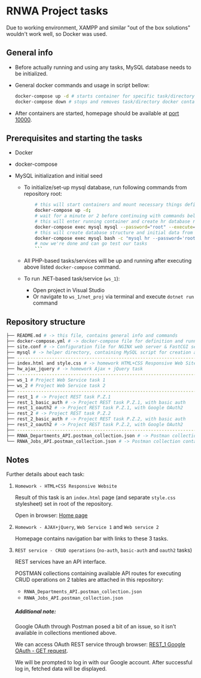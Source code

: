 # RNWA Project tasks

Due to working environment, XAMPP and similar "out of the box solutions" wouldn't work well, so Docker was used.

## General info

- Before actually running and using any tasks, MySQL database needs to be initialized.
- General docker commands and usage in script bellow:

  ```bash
  docker-compose up -d # starts container for specific task/directory in daemon mode - run this for start
  docker-compose down # stops and removes task/directory docker container - run this to stop
  ```
  
- After containers are started, homepage should be available at [port 10000](http://localhost:10000/).

## Prerequisites and starting the tasks

- Docker
- docker-compose
- MySQL initialization and initial seed

  - To initialize/set-up mysql database, run following commands from repository root:

    ````bash
        # this will start containers and mount necessary things defined in docker-compose.yml file
        docker-compose up -d;
        # wait for a minute or 2 before continuing with commands bellow as MySQL needs some time to initialize
        # this will enter running container and create hr database required for projects to work
        docker-compose exec mysql mysql --password="root" --execute="CREATE DATABASE hr;"
        # this will create database structure and initial data from script provided in project tasks
        docker-compose exec mysql bash -c "mysql hr --password='root' < /home/mysql_seed.sql;"
        # now we're done and can go test our tasks
        ```
    ````

  - All PHP-based tasks/services will be up and running after executing above listed `docker-compose` command.
  - To run .NET-based task/service (`ws_1`):
    - Open project in Visual Studio
    - Or navigate to `ws_1/net_proj` via terminal and execute `dotnet run` command

## Repository structure

```bash
├── README.md # -> this file, contains general info and commands
├── docker-compose.yml # -> docker-compose file for definition and running of services required
├── site.conf # -> Configuration file for NGINX web server & FastCGI setup
├── mysql # -> helper directory, containing MySQL script for creation and initial data seed of hr database
├── -------------------------------------------------------------------------------------------------------------
├── index.html and style.css # -> homework HTML+CSS Responsive Web Site
├── hw_ajax_jquery # -> homework Ajax + jQuery task
├── -------------------------------------------------------------------------------------------------------------
├── ws_1 # Project Web Service task 1
├── ws_2 # Project Web Service task 2
├── -------------------------------------------------------------------------------------------------------------
├── rest_1 # -> Project REST task P.Z.1
├── rest_1_basic_auth # -> Project REST task P.Z.1, with basic auth
├── rest_1_oauth2 # -> Project REST task P.Z.1, with Google OAuth2
├── rest_2 # -> Project REST task P.Z.2
├── rest_2_basic_auth # -> Project REST task P.Z.2, with basic auth
├── rest_2_oauth2 # -> Project REST task P.Z.2, with Google OAuth2
├── -------------------------------------------------------------------------------------------------------------
├── RNWA_Departments_API.postman_collection.json # -> Postman collection containing requests for REST task P.Z.1
└── RNWA_Jobs_API.postman_collection.json # -> Postman collection containing requests for REST task P.Z.2
```

## Notes

Further details about each task:

  1) `Homework - HTML+CSS Responsive Website`

      Result of this task is an `index.html` page (and separate `style.css` stylesheet)
      set in root of the repository.
      
      Open in browser: [Home page](http://localhost:10000/)
  
  2) `Homework - AJAX+jQuery`, `Web Service 1` and `Web service 2`
  
      Homepage contains navigation bar with links to these 3 tasks.
   
  3) `REST service - CRUD operations` (`no-auth`, `basic-auth` and `oauth2` tasks)
     
      REST services have an API interface.
      
      POSTMAN collections containing available API routes for executing CRUD operations on 2 tables
      are attached in this repository:
        - `RNWA_Departments_API.postman_collection.json`
        - `RNWA_Jobs_API.postman_collection.json`
        
      ##### Additional note:
      
      Google OAuth through Postman posed a bit of an issue, so it isn't available in collections mentioned above.
   
      We can access OAuth REST service through browser:
      [REST_1 Google OAuth - GET request](http://localhost:10000/rest_1_oauth2/api/v1/departments.php).
      
      We will be prompted to log in with our Google account.
      After successful log in, fetched data will be displayed.
